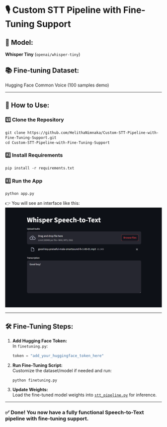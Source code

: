 # 🎙️ Custom STT Pipeline with Fine-Tuning Support

## 📌 Model:
**Whisper Tiny** (`openai/whisper-tiny`)

## 📚 Fine-tuning Dataset:
Hugging Face Common Voice (100 samples demo)

---

## 🚀 How to Use:

### 1️⃣ Clone the Repository
```
git clone https://github.com/HelithaNimnaka/Custom-STT-Pipeline-with-Fine-Tuning-Support.git
cd Custom-STT-Pipeline-with-Fine-Tuning-Support
```
### 2️⃣ Install Requirements
```
pip install -r requirements.txt
```
### 3️⃣ Run the App
```
python app.py
```
👉 You will see an interface like this:  
![Streamlit Interface Example](streamlit_example.png)


---

## 🛠 Fine-Tuning Steps:

1. **Add Hugging Face Token:**  
   In `finetuning.py`:
   ```python
   token = "add_your_huggingface_token_here"
2. **Run Fine-Tuning Script:**<br>
   Customize the dataset/model if needed and run:
   ```
   python finetuning.py
   ```
3. **Update Weights:**<br>
   Load the fine-tuned model weights into [`stt_pipeline.py`](stt_pipeline.py) for inference.
   
---

### ✅ Done! You now have a fully functional Speech-to-Text pipeline with fine-tuning support.
